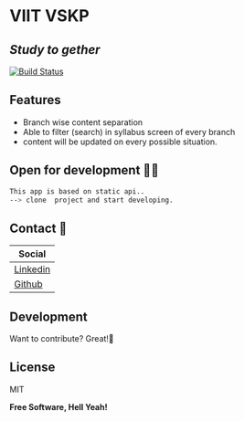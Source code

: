 # VIIT VSKP
## _Study to gether_


[![Build Status](https://travis-ci.org/joemccann/dillinger.svg?branch=master)](https://travis-ci.org/joemccann/dillinger)

## Features 

- Branch wise content separation
- Able to filter (search) in syllabus screen of every branch
- content will be updated on every possible situation.



## Open for development  👩‍💻

```sh
This app is based on static api..
--> clone  project and start developing.
```


## Contact 🛂
| Social |
| ------ | 
| [Linkedin](https://www.linkedin.com/in/meesala-pavan-kumar-015472230/)
| [Github](https://github.com/pavan6476252)


## Development

Want to contribute? Great!👏

## License

MIT

**Free Software, Hell Yeah!**


 
